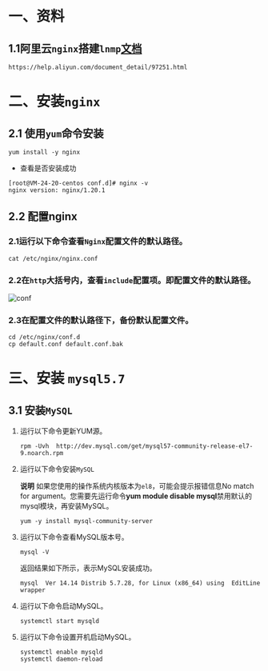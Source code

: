# 一、资料

## 1.1阿里云`nginx`搭建`lnmp`[文档](https://help.aliyun.com/document_detail/97251.html)

```shell
https://help.aliyun.com/document_detail/97251.html
```

# 二、安装`nginx`

## 2.1 使用`yum`命令安装

```shell
yum install -y nginx
```

- 查看是否安装成功

```shell
[root@VM-24-20-centos conf.d]# nginx -v
nginx version: nginx/1.20.1
```

## 2.2 配置nginx

### 2.1运行以下命令查看`Nginx`配置文件的默认路径。

```shell
cat /etc/nginx/nginx.conf
```

### 2.2在`http`大括号内，查看`include`配置项。即配置文件的默认路径。

![conf](https://yaoliuyang-blog-images.oss-cn-beijing.aliyuncs.com/blogImages/p130116.png)

### 2.3在配置文件的默认路径下，备份默认配置文件。

```shell
cd /etc/nginx/conf.d
cp default.conf default.conf.bak
```

# 三、安装 `mysql5.7`

## 3.1 安装`MySQL`

1. 运行以下命令更新YUM源。

   ```shell
   rpm -Uvh  http://dev.mysql.com/get/mysql57-community-release-el7-9.noarch.rpm
   ```

2. 运行以下命令安装`MySQL`

   **说明** 如果您使用的操作系统内核版本为`el8`，可能会提示报错信息No match for argument。您需要先运行命令**yum module disable mysql**禁用默认的mysql模块，再安装MySQL。

   ```shell
   yum -y install mysql-community-server
   ```

3. 运行以下命令查看MySQL版本号。

   ```shell
   mysql -V
   ```

   返回结果如下所示，表示MySQL安装成功。

   ```shell
   mysql  Ver 14.14 Distrib 5.7.28, for Linux (x86_64) using  EditLine wrapper
   ```

4. 运行以下命令启动MySQL。

   ```shell
   systemctl start mysqld
   ```

5. 运行以下命令设置开机启动MySQL。

   ```shell
   systemctl enable mysqld
   systemctl daemon-reload
   ```

